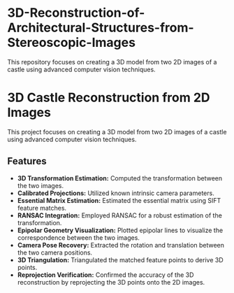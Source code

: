 # 3D-Reconstruction-of-Architectural-Structures-from-Stereoscopic-Images
This repository focuses on creating a 3D model from two 2D images of a castle using advanced computer vision techniques.
# 3D Castle Reconstruction from 2D Images

This project focuses on creating a 3D model from two 2D images of a castle using advanced computer vision techniques.

## Features

- **3D Transformation Estimation:** Computed the transformation between the two images.
- **Calibrated Projections:** Utilized known intrinsic camera parameters.
- **Essential Matrix Estimation:** Estimated the essential matrix using SIFT feature matches.
- **RANSAC Integration:** Employed RANSAC for a robust estimation of the transformation.
- **Epipolar Geometry Visualization:** Plotted epipolar lines to visualize the correspondence between the two images.
- **Camera Pose Recovery:** Extracted the rotation and translation between the two camera positions.
- **3D Triangulation:** Triangulated the matched feature points to derive 3D points.
- **Reprojection Verification:** Confirmed the accuracy of the 3D reconstruction by reprojecting the 3D points onto the 2D images.


